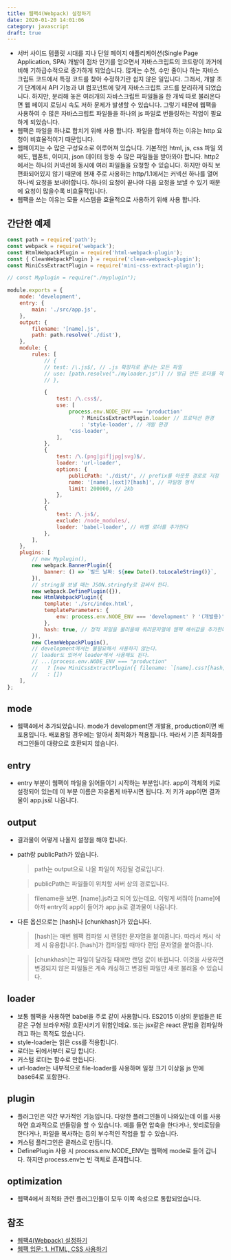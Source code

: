 ```yaml
---
title: 웹팩4(Webpack) 설정하기
date: 2020-01-20 14:01:06
category: javascript
draft: true
---
```


- 서버 사이드 템플릿 시대를 지나 단일 페이지 애플리케이션(Single Page Application, SPA) 개발이 점차 인기를 얻으면서 자바스크립트의 코드량이 과거에 비해 기하급수적으로 증가하게 되었습니다. 많게는 수천, 수만 줄이나 하는 자바스크립트 코드에서 특정 코드를 찾아 수정하기란 쉽지 않은 일입니다. 그래서, 개발 초기 단계에서 API 기능과 UI 컴포넌트에 맞게 자바스크립트 코드를 분리하게 되었습니다. 하지만, 분리해 놓은 여러개의 자바스크립트 파일들을 한 개씩 따로 불러온다면 웹 페이지 로딩시 속도 저하 문제가 발생할 수 있습니다. 그렇기 때문에 웹팩을 사용하여 수 많은 자바스크립트 파일들을 하나의 js 파일로 번들링하는 작업이 필요하게 되었습니다.
- 웹팩은 파일을 하나로 합치기 위해 사용 합니다. 파일을 합쳐야 하는 이유는 http 요청이 비효율적이기 때문입니다.
- 웹페이지는 수 많은 구성요소로 이루어져 있습니다. 기본적인 html, js, css 파일 외에도, 웹폰트, 이미지, json 데이터 등등 수 많은 파일들을 받아와야 합니다. http2에서는 하나의 커넥션에 동시에 여러 파일들을 요청할 수 있습니다. 하지만 아직 보편화되어있지 않기 때문에 현재 주로 사용하는 http/1.1에서는 커넥션 하나를 열어 하나씩 요청을 보내야합니다. 하나의 요청이 끝나야 다음 요청을 보낼 수 있기 때문에 요청이 많을수록 비효율적입니다.
- 웹팩을 쓰는 이유는 모듈 시스템을 효율적으로 사용하기 위해 사용 합니다.

## 간단한 예제

```javascript
const path = require('path');
const webpack = require('webpack');
const HtmlWebpackPlugin = require('html-webpack-plugin');
const { CleanWebpackPlugin } = require('clean-webpack-plugin');
const MiniCssExtractPlugin = require('mini-css-extract-plugin');

// const Myplugin = require("./myplugin");

module.exports = {
	mode: 'development',
	entry: {
		main: './src/app.js',
	},
	output: {
		filename: '[name].js',
		path: path.resolve('./dist'),
	},
	module: {
		rules: [
			// {
			// test: /\.js$/, // .js 확장자로 끝나는 모든 파일
			// use: [path.resolve("./myloader.js")] // 방금 만든 로더를 적용한다
			// },

			{
				test: /\.css$/,
				use: [
					process.env.NODE_ENV === 'production'
						? MiniCssExtractPlugin.loader // 프로덕션 환경
						: 'style-loader', // 개발 환경
					'css-loader',
				],
			},
			{
				test: /\.(png|gif|jpg|svg)$/,
				loader: 'url-loader',
				options: {
					publicPath: './dist/', // prefix를 아웃풋 경로로 지정
					name: '[name].[ext]?[hash]', // 파일명 형식
					limit: 200000, // 2kb
				},
			},
			{
				test: /\.js$/,
				exclude: /node_modules/,
				loader: 'babel-loader', // 바벨 로더를 추가한다
			},
		],
	},
	plugins: [
		// new Myplugin(),
		new webpack.BannerPlugin({
			banner: () => `빌드 날짜: ${new Date().toLocaleString()}`,
		}),
		// string을 보낼 때는 JSON.stringfy로 감싸서 한다.
		new webpack.DefinePlugin({}),
		new HtmlWebpackPlugin({
			template: './src/index.html',
			templateParameters: {
				env: process.env.NODE_ENV === 'development' ? '(개발용)' : '',
			},
			hash: true, // 정적 파일을 불러올때 쿼리문자열에 웹팩 해쉬값을 추가한다
		}),
		new CleanWebpackPlugin(),
		// development에서는 불필요해서 사용하지 않는다.
		// loader도 있어서 loader에서 사용해도 된다.
		// ...(process.env.NODE_ENV === "production"
		//   ? [new MiniCssExtractPlugin({ filename: `[name].css?[hash]` })]
		//   : [])
	],
};
```

## mode

- 웹팩4에서 추가되었습니다. mode가 development면 개발용, production이면 배포용입니다. 배포용일 경우에는 알아서 최적화가 적용됩니다. 따라서 기존 최적화플러그인들이 대량으로 호환되지 않습니다.

## entry

- entry 부분이 웹팩이 파일을 읽어들이기 시작하는 부분입니다. app이 객체의 키로 설정되어 있는데 이 부분 이름은 자유롭게 바꾸시면 됩니다. 저 키가 app이면 결과물이 app.js로 나옵니다.

## output

- 결과물이 어떻게 나올지 설정을 해야 합니다.
- path랑 publicPath가 있습니다.

  > path는 output으로 나올 파일이 저장될 경로입니다.

  > publicPath는 파일들이 위치할 서버 상의 경로입니다.

  > filename을 보면. [name].js라고 되어 있는데요. 이렇게 써줘야 [name]에 아까 entry의 app이 들어가 app.js로 결과물이 나옵니다.

- 다른 옵션으로는 [hash]나 [chunkhash]가 있습니다.

  > [hash]는 매번 웹팩 컴파일 시 랜덤한 문자열을 붙여줍니다. 따라서 캐시 삭제 시 유용합니다. [hash]가 컴파일할 때마다 랜덤 문자열을 붙여줍니다.

  > [chunkhash]는 파일이 달라질 때에만 랜덤 값이 바뀝니다. 이것을 사용하면 변경되지 않은 파일들은 계속 캐싱하고 변경된 파일만 새로 불러올 수 있습니다.

## loader

- 보통 웹팩을 사용하면 babel을 주로 같이 사용합니다. ES2015 이상의 문법들은 IE같은 구형 브라우저랑 호환시키기 위함인데요. 또는 jsx같은 react 문법을 컴파일하려고 하는 목적도 있습니다.
- style-loader는 읽은 css를 적용합니다.
- 로더는 뒤에서부터 로딩 합니다.
- 커스텀 로더는 함수로 만듭니다.
- url-loader는 내부적으로 file-loader를 사용하며 일정 크기 이상을 js 안에 base64로 포함한다.

## plugin

- 플러그인은 약간 부가적인 기능입니다. 다양한 플러그인들이 나와있는데 이를 사용하면 효과적으로 번들링을 할 수 있습니다. 예를 들면 압축을 한다거나, 핫리로딩을 한다거나, 파일을 복사하는 등의 부수적인 작업을 할 수 있습니다.
- 커스텀 플러그인은 클래스로 만듭니다.
- DefinePlugin 사용 시 process.env.NODE_ENV는 웹팩에 mode로 들어 갑니다. 하지만 process.env는 빈 객체로 존재합니다.

## optimization

- 웹팩4에서 최적화 관련 플러그인들이 모두 이쪽 속성으로 통합되었습니다.

## 참조

- [웹팩4(Webpack) 설정하기](https://www.zerocho.com/category/Webpack/post/58aa916d745ca90018e5301d)
- [웹팩 입문: 1. HTML, CSS 사용하기](https://medium.com/@shlee1353/%EC%9B%B9%ED%8C%A9-%EC%9E%85%EB%AC%B8-%EA%B0%80%EC%9D%B4%EB%93%9C%ED%8E%B8-html-css-%EC%82%AC%EC%9A%A9%EA%B8%B0-75d9fb6062e6)
